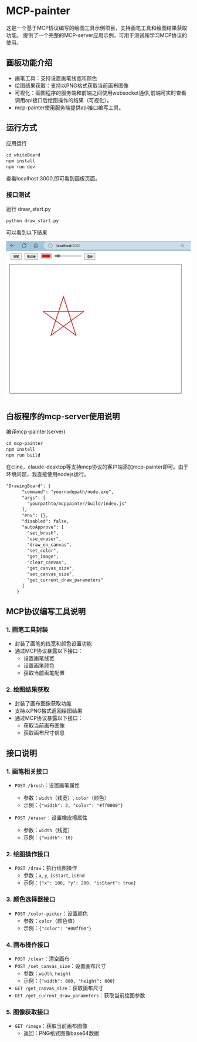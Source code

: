 # MCP-painter
这是一个基于MCP协议编写的绘图工具示例项目，支持画笔工具和绘图结果获取功能。
提供了一个完整的MCP-server应用示例，可用于测试和学习MCP协议的使用。

## 画板功能介绍

- 画笔工具：支持设置画笔线宽和颜色
- 绘图结果获取：支持以PNG格式获取当前画布图像
- 可视化：画图程序的服务端和前端之间使用websocket通信,前端可实时查看调用api接口后绘图操作的结果（可视化）。
- mcp-painter使用服务端提供api接口编写工具。

## 运行方式

应用运行
```
cd whiteBoard
npm install
npm run dev
```
查看localhost:3000,即可看到画板页面。
### 接口测试
运行 draw_start.py
```
python draw_start.py
```
可以看到以下结果

<img src="./images/draw_star.png"/>

## 白板程序的mcp-server使用说明
编译mcp-painter(server)
```
cd mcp-painter
npm install
npm run build
```
在cline，claude-desktop等支持mcp协议的客户端添加mcp-painter即可。由于环境问题，我直接使用nodejs运行。
```
"DrawingBoard": {
      "command": "yournodepath/node.exe",
      "args": [
        "yourpathto/mcppainter/build/index.js"
      ],
      "env": {},
      "disabled": false,
      "autoApprove": [
        "set_brush",
        "use_eraser",
        "draw_on_canvas",
        "set_color",
        "get_image",
        "clear_canvas",
        "get_canvas_size",
        "set_canvas_size",
        "get_current_draw_parameters"
      ]
    }
```

## MCP协议编写工具说明

### 1. 画笔工具封装
- 封装了画笔的线宽和颜色设置功能
- 通过MCP协议暴露以下接口：
  - 设置画笔线宽
  - 设置画笔颜色
  - 获取当前画笔配置

### 2. 绘图结果获取
- 封装了画布图像获取功能
- 支持以PNG格式返回绘图结果
- 通过MCP协议暴露以下接口：
  - 获取当前画布图像
  - 获取画布尺寸信息

## 接口说明

### 1. 画笔相关接口
- `POST /brush`：设置画笔属性
  - 参数：`width`（线宽）, `color`（颜色）
  - 示例：`{"width": 3, "color": "#ff0000"}`

- `POST /eraser`：设置橡皮擦属性
  - 参数：`width`（线宽）
  - 示例：`{"width": 10}`

### 2. 绘图操作接口
- `POST /draw`：执行绘图操作
  - 参数：`x`, `y`, `isStart`, `isEnd`
  - 示例：`{"x": 100, "y": 200, "isStart": true}`

### 3. 颜色选择器接口
- `POST /color-picker`：设置颜色
  - 参数：`color`（颜色值）
  - 示例：`{"color": "#00ff00"}`

### 4. 画布操作接口
- `POST /clear`：清空画布
- `POST /set_canvas_size`：设置画布尺寸
  - 参数：`width`, `height`
  - 示例：`{"width": 800, "height": 600}`
- `GET /get_canvas_size`：获取画布尺寸
- `GET /get_current_draw_parameters`：获取当前绘图参数

### 5. 图像获取接口
- `GET /image`：获取当前画布图像
  - 返回：PNG格式图像base64数据
